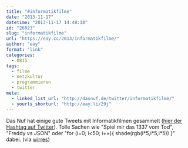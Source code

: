```yaml
---
title: "#informatikfilme"
date: "2013-11-17"
datetime: "2013-11-17 14:48:18"
id: "26023"
slug: "informatikfilme"
url: "https://eay.cc/2013/informatikfilme/"
author: "eay"
format: "link"
categories:
  - 0815
tags:
  - filme
  - netzkultur
  - programmieren
  - twitter
meta:
  - linked_list_url: "http://dasnuf.de/twitter/informatikfilme/"
  - yourls_shorturl: "http://eay.li/29j"
---
```


Das Nuf hat einige gute Tweets mit Informatikfilmen gesammelt ([hier der Hashtag auf Twitter](http://twitter.com/search?q=%23informatikfilme)). Tolle Sachen wie "Spiel mir das 1337 vom Tod", "Freddy vs JSON" oder "for (i=0; i<50; i++){ shade(rgb(i\*5,i\*5,i\*5)) }" dabei. (via [wirres](http://wirres.net/article/articleview/6976/1/6/%23link-7600))

